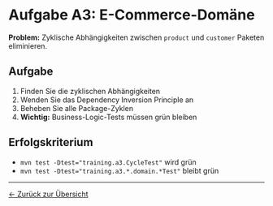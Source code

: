 # Aufgabe A3: E-Commerce-Domäne

**Problem:** Zyklische Abhängigkeiten zwischen `product` und `customer` Paketen eliminieren.

## Aufgabe

1. Finden Sie die zyklischen Abhängigkeiten
2. Wenden Sie das Dependency Inversion Principle an
3. Beheben Sie alle Package-Zyklen
4. **Wichtig:** Business-Logic-Tests müssen grün bleiben

## Erfolgskriterium

- `mvn test -Dtest="training.a3.CycleTest"` wird grün
- `mvn test -Dtest="training.a3.*.domain.*Test"` bleibt grün

---
[← Zurück zur Übersicht](../../../README.md)
